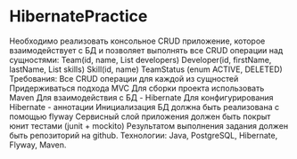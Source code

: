 # HibernatePractice
Необходимо реализовать консольное CRUD приложение, которое взаимодействует с БД и позволяет выполнять все CRUD операции над сущностями:
Team(id, name, List<Developer> developers)
Developer(id, firstName, lastName, List<Skill> skills)
Skill(id, name)
TeamStatus (enum ACTIVE, DELETED)
Требования:
Все CRUD операции для каждой из сущностей
Придерживаться подхода MVC
Для сборки проекта использовать Maven
Для взаимодействия с БД - Hibernate
Для конфигурирования Hibernate - аннотации
Инициализация БД должна быть реализована с помощью flyway
Сервисный слой приложения должен быть покрыт юнит тестами (junit + mockito)
Результатом выполнения задания должен быть репозиторий на github. Технологии: Java, PostgreSQL, Hibernate, Flyway, Maven.

